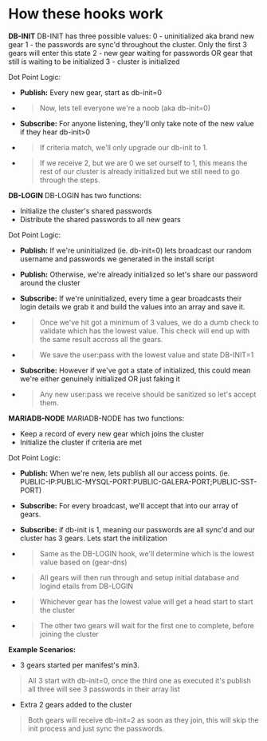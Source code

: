 # How these hooks work

**DB-INIT** 
DB-INIT has three possible values:
0 - uninitialized aka brand new gear
1 - the passwords are sync'd throughout the cluster. Only the first 3 gears will enter this state
2 - new gear waiting for passwords OR gear that still is waiting to be initialized
3 - cluster is initialized

Dot Point Logic:
- **Publish:** Every new gear, start as db-init=0
- > Now, lets tell everyone we're a noob (aka db-init=0)
- **Subscribe:** For anyone listening, they'll only take note of the new value if they hear db-init>0
- > If criteria match, we'll only upgrade our db-init to 1. 
- > If we receive 2, but we are 0 we set ourself to 1, this means the rest of our cluster is already initialized but we still need to go through the steps.

**DB-LOGIN**
DB-LOGIN has two functions:
- Initialize the cluster's shared passwords
- Distribute the shared passwords to all new gears

Dot Point Logic:
- **Publish:** If we're uninitialized (ie. db-init=0) lets broadcast our random username and passwords we generated in the install script
- **Publish:** Otherwise, we're already initialized so let's share our password around the cluster

- **Subscribe:** If we're uninitialized, every time a gear broadcasts their login details we grab it and build the values into an array and save it.
- > Once we've hit got a minimum of 3 values, we do a dumb check to validate which has the lowest value. This check will end up with the same result accross all the gears. 
- > We save the user:pass with the lowest value and state DB-INIT=1

- **Subscribe:** However if we've got a state of initialized, this could mean we're either genuinely initialized OR just faking it
- > Any new user:pass we receive should be sanitized so let's accept them.

**MARIADB-NODE**
MARIADB-NODE has two functions:
- Keep a record of every new gear which joins the cluster
- Initialize the cluster if criteria are met

Dot Point Logic:
- **Publish:** When we're new, lets publish all our access points. (ie. PUBLIC-IP:PUBLIC-MYSQL-PORT:PUBLIC-GALERA-PORT;PUBLIC-SST-PORT)

- **Subscribe:** For every broadcast, we'll accept that into our array of gears.

- **Subscribe:** if db-init is 1, meaning our passwords are all sync'd and our cluster has 3 gears. Lets start the initilization
- > Same as the DB-LOGIN hook, we'll determine which is the lowest value based on (gear-dns)
- > All gears will then run through and setup initial database and logind etails from DB-LOGIN
- > Whichever gear has the lowest value will get a head start to start the cluster
- > The other two gears will wait for the first one to complete, before joining the cluster

**Example Scenarios:**
- 3 gears started per manifest's min3. 
> All 3 start with db-init=0, once the third one as executed it's publish all three will see 3 passwords in their array list
- Extra 2 gears added to the cluster
> Both gears will receive db-init=2 as soon as they join, this will skip the init process and just sync the passwords.
